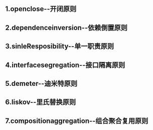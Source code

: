 ## 1.openclose--开闭原则
## 2.dependenceinversion--依赖倒置原则
## 3.sinleResposibility--单一职责原则
## 4.interfacesegregation--接口隔离原则
## 5.demeter--迪米特原则
## 6.liskov--里氏替换原则
## 7.compositionaggregation--组合聚合复用原则


